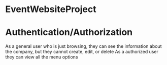 # EventWebsiteProject

# Authentication/Authorization
As a general user who is just browsing, they can see the information about the company, but they cannot create, edit, or delete
As a authorized user they can view all the menu options

